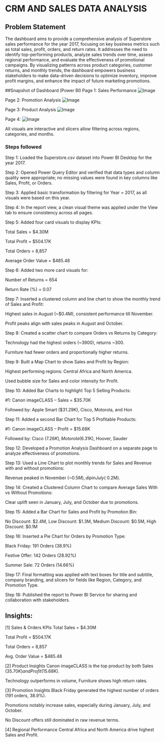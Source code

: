 
# CRM AND SALES DATA ANALYSIS

## Problem Statement

The dashboard aims to provide a comprehensive analysis of Superstore sales performance for the year 2017, focusing on key business metrics such as total sales, profit, orders, and return rates. It addresses the need to identify top-performing products, analyze sales trends over time, assess regional performance, and evaluate the effectiveness of promotional campaigns. By visualizing patterns across product categories, customer returns, and monthly trends, the dashboard empowers business stakeholders to make data-driven decisions to optimize inventory, improve profit margins, and enhance the impact of future marketing promotions.

##Snapshot of Dashboard (Power BI)
Page 1: Sales Performance
![Image](https://github.com/user-attachments/assets/225c767d-d87a-4754-bffc-5b5d036cc882)

Page 2: Promotion Analysis
![Image](https://github.com/user-attachments/assets/2b87c4a3-994c-45e2-b0e5-74db2486058c)

Page 3: Product Analysis
![Image](https://github.com/user-attachments/assets/752bd9be-ccc9-459b-9b66-53f84fe405ab)

Page 4:
![Image](https://github.com/user-attachments/assets/f5c793a1-5411-47ec-a27b-1525bffc9b81)

All visuals are interactive and slicers allow filtering across regions, categories, and months.

### Steps followed 

Step 1: Loaded the Superstore.csv dataset into Power BI Desktop for the year 2017.

Step 2: Opened Power Query Editor and verified that data types and column quality were appropriate; no missing values were found in key columns like Sales, Profit, or Orders.

Step 3: Applied basic transformation by filtering for Year = 2017, as all visuals were based on this year.

Step 4: In the report view, a clean visual theme was applied under the View tab to ensure consistency across all pages.

Step 5: Added four card visuals to display KPIs:

  Total Sales = $4.30M

  Total Profit = $504.17K

  Total Orders = 8,857

  Average Order Value = $485.48

Step 6: Added two more card visuals for:

  Number of Returns = 654

  Return Rate (%) = 0.07

Step 7: Inserted a clustered column and line chart to show the monthly trend of Sales and Profit:

  Highest sales in August (~$0.4M), consistent performance till November.

  Profit peaks align with sales peaks in August and October.

Step 8: Created a scatter chart to compare Orders vs Returns by Category:

  Technology had the highest orders (~3900), returns ~300.

  Furniture had fewer orders and proportionally higher returns.

Step 9: Built a Map Chart to show Sales and Profit by Region:

  Highest performing regions: Central Africa and North America.

  Used bubble size for Sales and color intensity for Profit.

Step 10: Added Bar Charts to highlight Top 5 Selling Products:

  #1: Canon imageCLASS – Sales = $35.70K

  Followed by: Apple Smart ($31.29K), Cisco, Motorola, and Hon

Step 11: Added a second Bar Chart for Top 5 Profitable Products:

  #1: Canon imageCLASS – Profit = $15.68K

  Followed by: Cisco ($7.26K), Motorola ($6.31K), Hoover, Sauder

Step 12: Developed a Promotion Analysis Dashboard on a separate page to analyze effectiveness of promotions.

Step 13: Used a Line Chart to plot monthly trends for Sales and Revenue with and without promotions:

  Revenue peaked in November (~$0.5M), dip in July (~$0.2M).

Step 14: Created a Clustered Column Chart to compare Average Sales With vs Without Promotions:

  Clear uplift seen in January, July, and October due to promotions.

Step 15: Added a Bar Chart for Sales and Profit by Promotion Bin:

  No Discount: $2.4M,
  Low Discount: $1.3M,
  Medium Discount: $0.5M,
  High Discount: $0.1M

Step 16: Inserted a Pie Chart for Orders by Promotion Type:

  Black Friday: 191 Orders (38.9%)

  Festive Offer: 142 Orders (28.92%)

  Summer Sale: 72 Orders (14.66%)

Step 17: Final formatting was applied with text boxes for title and subtitle, company branding, and slicers for fields like Region, Category, and Promotion Type.

Step 18: Published the report to Power BI Service for sharing and collaboration with stakeholders.

## Insights:
  [1] Sales & Orders KPIs
  Total Sales = $4.30M

  Total Profit = $504.17K

  Total Orders = 8,857

  Avg. Order Value = $485.48

[2] Product Insights
  Canon imageCLASS is the top product by both Sales ($35.70K) and Profit ($15.68K).

  Technology outperforms in volume, Furniture shows high return rates.

[3] Promotion Insights
  Black Friday generated the highest number of orders (191 orders, 38.9%).

  Promotions notably increase sales, especially during January, July, and October.

  No Discount offers still dominated in raw revenue terms.

[4] Regional Performance
  Central Africa and North America drive highest Sales and Profit.
